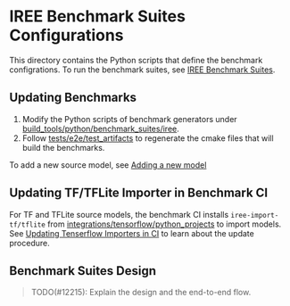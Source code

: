 # IREE Benchmark Suites Configurations

This directory contains the Python scripts that define the benchmark
configrations. To run the benchmark suites, see
[IREE Benchmark Suites](/docs/developers/developing_iree/benchmark_suites.md).

## Updating Benchmarks

1.  Modify the Python scripts of benchmark generators under
    [build_tools/python/benchmark_suites/iree](/build_tools/python/benchmark_suites/iree).
2.  Follow
    [tests/e2e/test_artifacts](https://github.com/openxla/iree/tree/main/tests/e2e/test_artifacts)
    to regenerate the cmake files that will build the benchmarks.

To add a new source model, see
[Adding a new model](/build_tools/python/e2e_test_framework/models/README.md#adding-a-new-model)

## Updating TF/TFLite Importer in Benchmark CI

For TF and TFLite source models, the benchmark CI installs
`iree-import-tf/tflite` from
[integrations/tensorflow/python_projects](integrations/tensorflow/python_projects)
to import models. See
[Updating Tenserflow Importers in CI](integrations/tensorflow/README.md#updating-tenserflow-importers-in-ci)
to learn about the update procedure.

## Benchmark Suites Design

> TODO(#12215): Explain the design and the end-to-end flow.
